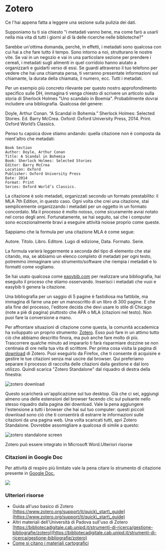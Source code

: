 # Zotero

Ce l'hai appena fatta a leggere una sezione sulla pulizia dei dati.&#x20;

Supponiamo tu ti sia chiesto  "i metadati vanno bene, ma come farò a usarli nella mia vita di tutti i giorni al di là delle ricerche nelle biblioteche?"&#x20;

Sarebbe un'ottima domanda, perchè, in effetti, i metadati sono qualcosa con cui hai a che fare tutto il tempo. Sono intorno a noi, strutturano le nostre vite. Se vai in un negozio e vai in una particolare sezione per prendere i cereali, i metadati sugli alimenti in quel corridoio hanno aiutato a organizzarli e guidarti verso di essi. Se guardi attraverso il tuo telefono per vedere che hai una chiamata persa, ti verranno presentate informazioni sul chiamante, la durata della chiamata, il numero, ecc. Tutti i metadati.&#x20;

Per un esempio più concreto rilevante per questo nostro approfondimento specifico sulle DH,  immagina ti venga chiesto di scrivere un articolo sulla storia di Sherlock Holmes "Uno scandalo in Boemia". Probabilmente dovrai includere una bibliografia. Qualcosa del genere:&#x20;

Doyle, Arthur Conan. “A Scandal in Bohemia.” Sherlock Holmes: Selected Stories. Ed. Barry McCrea. Oxford: Oxford University Press, 2014. Print. Oxford World’s Classics.

Penso tu capsica dove stiamo andando: quella citazione non è composta da nient'altro che metadati:

```
Book Section
Author: Doyle, Arthur Conan 
Title: A Scandal in Bohemia
Book: Sherlock Holmes: Selected Stories 
Editor: Barry McCrea
Location: Oxford
Publisher: Oxford University Press
Date: 2014 
Format: Print
Series: Oxford World’s Classics.
```

La citazione è solo metadati, organizzati secondo un formato prestabilito: il MLA 7th Edition, in questo caso. Ogni volta che crei una citazione, stai semplicemente organizzando i metadati per un oggetto in un formato concordato. Ma il processo è molto noioso, come sicuramente avrai notato nel corso degli anni. Fortunatamente, se hai seguito, sai che i computer sono eccezionalmente bravi a eseguire attività noiose proprio come queste.

Sappiamo che la formula per una citazione MLA è come segue:&#x20;

Autore. Titolo. Libro. Editore. Lugo di edizione, Data. Formato. Serie.

La formula varierà leggermente a seconda del tipo di elemento che stai citando, ma, se abbiamo un elenco completo di metadati per ogni testo, potremmo immaginare uno strumento/software che riempia i metadati e lo formatti come vogliamo.&#x20;

Se hai usato qualcosa come  [easybib.com](https://www.easybib.com) per realizzare una bibliografia, hai eseguito il proceso che stiamo osservando. Inserisci i metadati che vuoi e easybib ti genera la citazione.

Una bibliografia per un saggio di 5 pagine è fastidiosa ma fattibile, ma immagina di farne una per un manoscritto di un libro di 300 pagine. E che alla fine del processo, l'editore decida che devi usare lo stile di Chicago (note a piè di pagina) piuttosto che APA o  MLA (citazioni nel testo). Non puoi fare la conversione  a mano.

Per affrontare situazioni di citazione come questa, la comunità accademica ha sviluppato un proprio strumento: [Zotero](https://www.zotero.org). Esso può fare in un attimo tutto ciò che abbiamo descritto finora, ma può anche fare molto di più. Trascorrere qualche minuto ad impararlo ti farà risparmiare dozzine se non centinaia di ore nella tua vita di scrittore. Per prima cosa visita la pagina di [download](https://www.zotero.org/download/) di Zotero. Puoi eseguirlo da Firefox, che ti consente di acquisire e gestire le tue citazioni senza mai uscire dal browser. Qui preferiamo separare il processo di raccolta delle citazioni dalla gestione e dal loro utilizzo. Quindi scarica "Zotero Standalone" dal riquadro di destra della finestra:

![zotero download](../assets/data-cleaning/zotero-download.jpg)

Questo scaricherà un'applicazione sul tuo desktop. Già che ci sei, aggiungi almeno una delle estensioni del browser facendo clic sul pulsante nello stesso riquadro dalla pagina dei download. Vale la pena aggiungere l'estensione a tutti i browser che hai sul tuo computer: questi piccoli download sono ciò che ti consentirà di estrarre le informazioni sulle citazioni da una pagina web. Una volta scaricati tutti, apri Zotero Standalone. Dovrebbe assomigliare a qualcosa di simile a questo:

![zotero standalone screen](../assets/data-cleaning/zotero-standalone.jpg)

Zotero può essere integrato in Microsoft Word.Ulteriori risorse

### Citazioni in Google Doc

Per attività di respiro più limitato vale la pena citare lo strumento di citazione presente in [Google Doc. ](https://support.google.com/a/users/answer/9308832?hl=it)

![](../.gitbook/assets/screenshot-docs.google.com-2022.03.21-11\_26\_08.png)

### Ulteriori  risorse

* Guida all'uso basico di Zotero [https://www.zotero.org/support/it/quick\_start\_guide](https://www.zotero.org/support/it/quick\_start\_guide)
* Altri materiali dell'Università di Padova sull'uso di Zotero [https://bibliotecadigitale.cab.unipd.it/strumenti-di-ricerca/gestione-bibliografie/zotero](https://bibliotecadigitale.cab.unipd.it/strumenti-di-ricerca/gestione-bibliografie/zotero)
* [Come si citano i materiali cartografici](https://lib.uwaterloo.ca/locations/umd/digital/citation.html)

